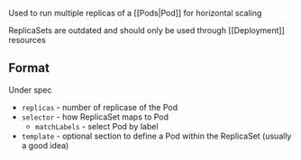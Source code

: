 Used to run multiple replicas of a [[Pods|Pod]] for horizontal scaling

ReplicaSets are outdated and should only be used through [[Deployment]] resources

## Format

Under spec
- `replicas` - number of replicase of the Pod
- `selector` - how ReplicaSet maps to Pod
	- `matchLabels` - select Pod by label
- `template` - optional section to define a Pod within the ReplicaSet (usually a good idea)
